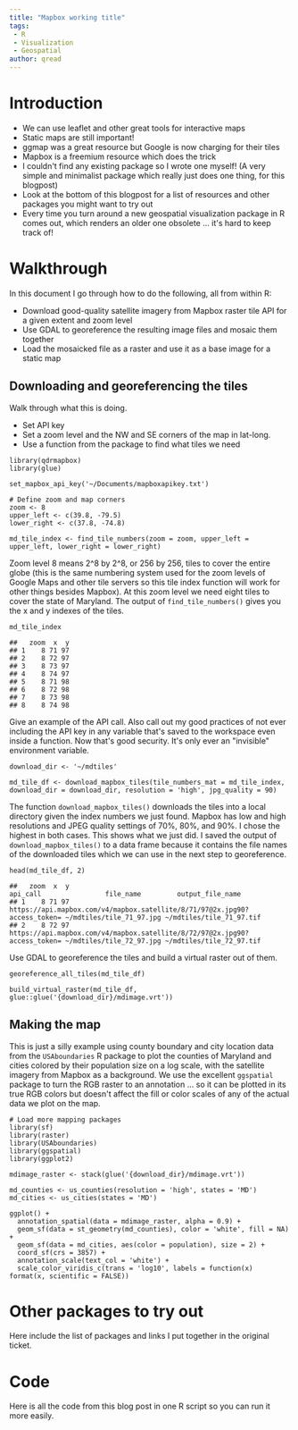 ```yaml
---
title: "Mapbox working title"
tags:
 - R
 - Visualization
 - Geospatial
author: qread
---
```


# Introduction

- We can use leaflet and other great tools for interactive maps
- Static maps are still important!
- ggmap was a great resource but Google is now charging for their tiles
- Mapbox is a freemium resource which does the trick
- I couldn't find any existing package so I wrote one myself! (A very simple and minimalist package which really just does one thing, for this blogpost)
- Look at the bottom of this blogpost for a list of resources and other packages you might want to try out
- Every time you turn around a new geospatial visualization package in R comes out, which renders an older one obsolete ... it's hard to keep track of!

# Walkthrough

In this document I go through how to do the following, all from within R:

- Download good-quality satellite imagery from Mapbox raster tile API for a given extent and zoom level
- Use GDAL to georeference the resulting image files and mosaic them together
- Load the mosaicked file as a raster and use it as a base image for a static map

## Downloading and georeferencing the tiles

Walk through what this is doing. 

- Set API key
- Set a zoom level and the NW and SE corners of the map in lat-long.
- Use a function from the package to find what tiles we need

```
library(qdrmapbox)
library(glue)

set_mapbox_api_key('~/Documents/mapboxapikey.txt')

# Define zoom and map corners
zoom <- 8
upper_left <- c(39.8, -79.5)
lower_right <- c(37.8, -74.8) 

md_tile_index <- find_tile_numbers(zoom = zoom, upper_left = upper_left, lower_right = lower_right)
```

Zoom level 8 means 2^8 by 2^8, or 256 by 256, tiles to cover the entire globe (this is the same numbering system used for the zoom levels of Google Maps and other tile servers so this tile index function will work for other things besides Mapbox). At this zoom level we need eight tiles to cover the state of Maryland. The output of `find_tile_numbers()` gives you the x and y indexes of the tiles.

```
md_tile_index

##   zoom  x  y
## 1    8 71 97
## 2    8 72 97
## 3    8 73 97
## 4    8 74 97
## 5    8 71 98
## 6    8 72 98
## 7    8 73 98
## 8    8 74 98
```

Give an example of the API call. Also call out my good practices of not ever including the API key in any variable that's saved to the workspace even inside a function. Now that's good security. It's only ever an "invisible" environment variable.

```
download_dir <- '~/mdtiles'

md_tile_df <- download_mapbox_tiles(tile_numbers_mat = md_tile_index, download_dir = download_dir, resolution = 'high', jpg_quality = 90)
```

The function `download_mapbox_tiles()` downloads the tiles into a local directory given the index numbers we just found. Mapbox has low and high resolutions and JPEG quality settings of 70%, 80%, and 90%. I chose the highest in both cases. This shows what we just did. I saved the output of `download_mapbox_tiles()` to a data frame because it contains the file names of the downloaded tiles which we can use in the next step to georeference.

```
head(md_tile_df, 2)

##   zoom  x  y                                                                  api_call                file_name         output_file_name
## 1    8 71 97 https://api.mapbox.com/v4/mapbox.satellite/8/71/97@2x.jpg90?access_token= ~/mdtiles/tile_71_97.jpg ~/mdtiles/tile_71_97.tif
## 2    8 72 97 https://api.mapbox.com/v4/mapbox.satellite/8/72/97@2x.jpg90?access_token= ~/mdtiles/tile_72_97.jpg ~/mdtiles/tile_72_97.tif
```

Use GDAL to georeference the tiles and build a virtual raster out of them.

```
georeference_all_tiles(md_tile_df)

build_virtual_raster(md_tile_df, glue::glue('{download_dir}/mdimage.vrt'))
```

## Making the map

This is just a silly example using county boundary and city location data from the `USAboundaries` R package to plot the counties of Maryland and cities colored by their population size on a log scale, with the satellite imagery from Mapbox as a background. We use the excellent `ggspatial` package to turn the RGB raster to an annotation ... so it can be plotted in its true RGB colors but doesn't affect the fill or color scales of any of the actual data we plot on the map.

```
# Load more mapping packages
library(sf)
library(raster)
library(USAboundaries)
library(ggspatial)
library(ggplot2)

mdimage_raster <- stack(glue('{download_dir}/mdimage.vrt'))

md_counties <- us_counties(resolution = 'high', states = 'MD')
md_cities <- us_cities(states = 'MD')

ggplot() +
  annotation_spatial(data = mdimage_raster, alpha = 0.9) +
  geom_sf(data = st_geometry(md_counties), color = 'white', fill = NA) +
  geom_sf(data = md_cities, aes(color = population), size = 2) +
  coord_sf(crs = 3857) +
  annotation_scale(text_col = 'white') +
  scale_color_viridis_c(trans = 'log10', labels = function(x) format(x, scientific = FALSE))
```

# Other packages to try out

Here include the list of packages and links I put together in the original ticket.

# Code

Here is all the code from this blog post in one R script so you can run it more easily.
